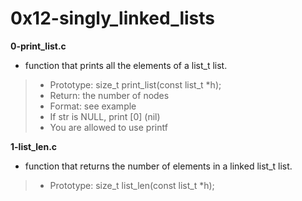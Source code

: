 # 0x12-singly_linked_lists

**0-print_list.c**
* function that prints all the elements of a list_t list.

> * Prototype: size_t print_list(const list_t *h);
> * Return: the number of nodes
> * Format: see example
> * If str is NULL, print [0] (nil)
> * You are allowed to use printf

**1-list_len.c**
* function that returns the number of elements in a linked list_t list.

> * Prototype: size_t list_len(const list_t *h);